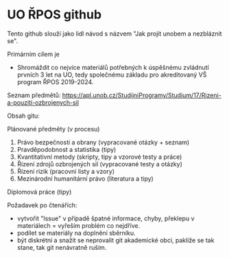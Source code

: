 # UO ŘPOS github
Tento github slouží jako lidl návod s názvem "Jak projít unobem a nezbláznit se".

Primárním cílem je
- Shromáždit co nejvíce materiálů potřebných k úspěšnému zvládnutí prvních 3 let na UO, tedy společnému základu pro akreditovaný VŠ program ŘPOS 2019-2024.

Seznam předmětů:
https://apl.unob.cz/StudijniProgramy/Studium/17/Rizeni-a-pouziti-ozbrojenych-sil

Obsah gitu:

Plánované předměty (v procesu)
1. Právo bezpečnosti a obrany (vypracované otázky + seznam)
2. Pravděpodobnost a statistika (tipy)
3. Kvantitativní metody (skripty, tipy a vzorové testy a práce)
4. Řízení zdrojů ozbrojených sil (vypracované testy a otázky)
5. Řízení rizik (pracovní listy a vzory)
6. Mezinárodní humanitární právo (literatura a tipy)

Diplomová práce (tipy)


Požadavek po čtenářích:
- vytvořit "Issue" v případě špatné informace, chyby, překlepu v materiálech = vyřeším problém co nejdříve.
- podílet se materiály na doplnění sběrníku.
- být diskrétní a snažit se neprovalit git akademické obci, pakliže se tak stane, tak git nenávratně ruším.
